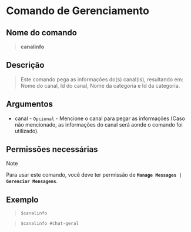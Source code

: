 # Comando de Gerenciamento

## Nome do comando
> **canalinfo**

## Descrição
> Este comando pega as informações do(s) canal(is), resultando em: Nome do canal, Id do canal, Nome da categoria e Id da categoria.

## Argumentos
- canal - `Opcional` - Mencione o canal para pegar as informações (Caso não mencionado, as informações do canal será aonde o comando foi utilizado).

## Permissões necessárias
> [!NOTE]
> Para usar este comando, você deve ter permissão de **`Manage Messages | Gerenciar Mensagens`**.

## Exemplo
> `$canalinfo`

> `$canalinfo #chat-geral`